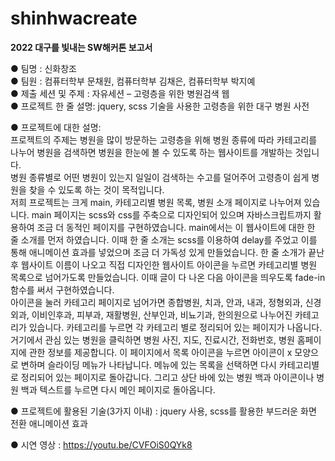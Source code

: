 # shinhwacreate
**2022 대구를 빛내는 SW해커톤 보고서**

● 팀명 : 신화창조<br>
● 팀원 : 컴퓨터학부 문채원, 컴퓨터학부 김채은, 컴퓨터학부 박지예<br>
● 제출 세션 및 주제 : 자유세션 – 고령층을 위한 병원검색 웹<br>
● 프로젝트 한 줄 설명: jquery, scss 기술을 사용한 고령층을 위한 대구 병원 사전

● 프로젝트에 대한 설명: <br>
 프로젝트의 주제는 병원을 많이 방문하는 고령층을 위해 병원 종류에 따라 카테고리를 나누어 병원을 검색하면 병원을 한눈에 볼 수 있도록 하는 웹사이트를 개발하는 것입니다.<br>
 병원 종류별로 어떤 병원이 있는지 일일이 검색하는 수고를 덜어주어 고령층이 쉽게 병원을 찾을 수 있도록 하는 것이 목적입니다.<br>
 저희 프로젝트는 크게 main, 카테고리별 병원 목록, 병원 소개 페이지로 나누어져 있습니다.
 main 페이지는 scss와 css를 주축으로 디자인되어 있으며 자바스크립트까지 활용하여 조금 더 동적인 페이지를 구현하였습니다. main에서는 이 웹사이트에 대한 한 줄 소개를 먼저 하였습니다. 이때 한 줄 소개는 scss를 이용하여 delay를 주었고 이를 통해 애니메이션 효과를 넣었으며 조금 더 가독성 있게 만들었습니다. 한 줄 소개가 끝난 후 웹사이트 이름이 나오고 직접 디자인한 웹사이트 아이콘을 누르면 카테고리별 병원 목록으로 넘어가도록 만들었습니다. 이때 글이 다 나온 다음 아이콘을 띄우도록 fade-in 함수를 써서 구현하였습니다.<br>
 아이콘을 눌러 카테고리 페이지로 넘어가면 종합병원, 치과, 안과, 내과, 정형외과, 신경외과, 이비인후과, 피부과, 재활병원, 산부인과, 비뇨기과, 한의원으로 나누어진 카테고리가 있습니다.
카테고리를 누르면 각 카테고리 별로 정리되어 있는 페이지가 나옵니다. 거기에서 관심 있는 병원을 클릭하면 병원 사진, 지도, 진료시간, 전화번호, 병원 홈페이지에 관한 정보를 제공합니다.
이 페이지에서 목록 아이콘을 누르면 아이콘이 x 모양으로 변하며 슬라이딩 메뉴가 나타납니다. 메뉴에 있는 목록을 선택하면 다시 카테고리별로 정리되어 있는 페이지로 돌아갑니다. 그리고 상단 바에 있는 병원 백과 아이콘이나 병원 백과 텍스트를 누르면 다시 메인 페이지로 돌아옵니다.



● 프로젝트에 활용된 기술(3가지 이내) :
 jquery 사용, scss를 활용한 부드러운 화면 전환 애니메이션 효과

● 시연 영상 : https://youtu.be/CVFOiS0QYk8
